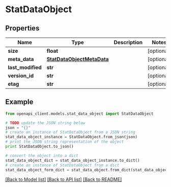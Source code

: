 # StatDataObject


## Properties
Name | Type | Description | Notes
------------ | ------------- | ------------- | -------------
**size** | **float** |  | [optional] 
**meta_data** | [**StatDataObjectMetaData**](StatDataObjectMetaData.md) |  | [optional] 
**last_modified** | **str** |  | [optional] 
**version_id** | **str** |  | [optional] 
**etag** | **str** |  | [optional] 

## Example

```python
from openapi_client.models.stat_data_object import StatDataObject

# TODO update the JSON string below
json = "{}"
# create an instance of StatDataObject from a JSON string
stat_data_object_instance = StatDataObject.from_json(json)
# print the JSON string representation of the object
print StatDataObject.to_json()

# convert the object into a dict
stat_data_object_dict = stat_data_object_instance.to_dict()
# create an instance of StatDataObject from a dict
stat_data_object_form_dict = stat_data_object.from_dict(stat_data_object_dict)
```
[[Back to Model list]](../README.md#documentation-for-models) [[Back to API list]](../README.md#documentation-for-api-endpoints) [[Back to README]](../README.md)


